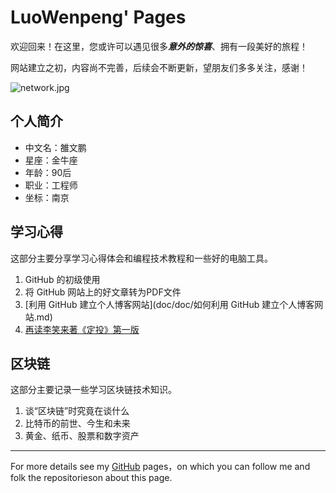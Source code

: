 # LuoWenpeng' Pages

欢迎回来！在这里，您或许可以遇见很多***意外的惊喜***、拥有一段美好的旅程！

网站建立之初，内容尚不完善，后续会不断更新，望朋友们多多关注，感谢！

![network.jpg](../images/network.jpg)

## 个人简介

- 中文名：雒文鹏
- 星座：金牛座
- 年龄：90后
- 职业：工程师
- 坐标：南京

## 学习心得

这部分主要分享学习心得体会和编程技术教程和一些好的电脑工具。

1. GitHub 的初级使用
2. 将 GitHub 网站上的好文章转为PDF文件
3. [利用 GitHub 建立个人博客网站](doc/doc/如何利用 GitHub 建立个人博客网站.md)
4. [再读李笑来著《定投》第一版](doc/doc/再读《定投》第一版.md)


## 区块链

这部分主要记录一些学习区块链技术知识。

1. 谈“区块链”时究竟在谈什么
2. 比特币的前世、今生和未来
3. 黄金、纸币、股票和数字资产

---
For more details see my [GitHub](https://guides.github.com/luowenpeng) pages，on which you can follow me and folk the repositorieson about this page.

